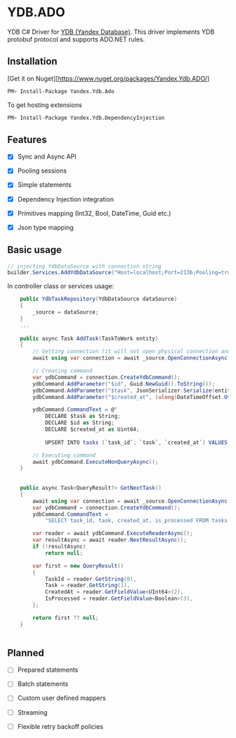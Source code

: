 # YDB.ADO 
YDB C# Driver for [YDB (Yandex Database)](https://github.com/ydb-platform/ydb). This driver implements YDB protobuf protocol and supports ADO.NET rules.

## Installation
[Get it on Nuget][https://www.nuget.org/packages/Yandex.Ydb.ADO/]
```bash
PM> Install-Package Yandex.Ydb.Ado
```
To get hosting extensions
```bash
PM> Install-Package Yandex.Ydb.DependencyInjection
```


## Features

- [x] Sync and Async API
- [x] Pooling sessions
- [x] Simple statements
- [x] Dependency Injection integration
- [x] Primitives mapping (Int32, Bool, DateTime, Guid etc.)
- [x] Json type mapping


## Basic usage

```csharp
// injecting YdbDataSource with connection string
builder.Services.AddYdbDataSource("Host=localhost;Port=2136;Pooling=true;MaxSessions=100;");
```

In controller class or services usage:

```csharp
    public YdbTaskRepository(YdbDataSource dataSource)
    {
        _source = dataSource;
    }
    ...
    
    public async Task AddTask(TaskToWork entity)
    {
        // Getting connection (it will not open physical connection and will get session from pool by default) 
        await using var connection = await _source.OpenConnectionAsync();

        // Creating command
        var ydbCommand = connection.CreateYdbCommand();
        ydbCommand.AddParameter("$id", Guid.NewGuid().ToString());
        ydbCommand.AddParameter("$task", JsonSerializer.Serialize(entity));
        ydbCommand.AddParameter("$created_at", (ulong)DateTimeOffset.UtcNow.ToUnixTimeMilliseconds());

        ydbCommand.CommandText = @"
            DECLARE $task as String;
            DECLARE $id as String;
            DECLARE $created_at as Uint64;  
            
            UPSERT INTO tasks (`task_id`, `task`, `created_at`) VALUES ($id, $task, $created_at)";

        // Executing command
        await ydbCommand.ExecuteNonQueryAsync();
    }
    
    
    public async Task<QueryResult?> GetNextTask()
    {
        await using var connection = await _source.OpenConnectionAsync();
        var ydbCommand = connection.CreateYdbCommand();
        ydbCommand.CommandText =
            "SELECT task_id, task, created_at, is_processed FROM tasks WHERE processing_at IS NULL ORDER BY created_at LIMIT 1;";

        var reader = await ydbCommand.ExecuteReaderAsync();
        var resultAsync = await reader.NextResultAsync();
        if (!resultAsync)
            return null;

        var first = new QueryResult()
        {
            TaskId = reader.GetString(0),
            Task = reader.GetString(1),
            CreatedAt = reader.GetFieldValue<UInt64>(2),
            IsProcessed = reader.GetFieldValue<Boolean>(3),
        };

        return first ?? null;
    }
    
```



## Planned

- [ ] Prepared statements
- [ ] Batch statements
- [ ] Custom user defined mappers
- [ ] Streaming
- [ ] Flexible retry backoff policies


